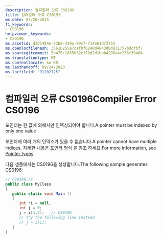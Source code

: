 ```yaml
---
description: 컴파일러 오류 CS0196
title: 컴파일러 오류 CS0196
ms.date: 07/20/2015
f1_keywords:
- CS0196
helpviewer_keywords:
- CS0196
ms.assetid: d361484e-73b8-439a-99c7-714e61d73755
ms.openlocfilehash: 35610255a7cafbf6248d4843d0d831757bdcfbf7
ms.sourcegitcommit: 5b475c1855b32cf78d2d1bbb4295e4c236f39464
ms.translationtype: MT
ms.contentlocale: ko-KR
ms.lasthandoff: 09/24/2020
ms.locfileid: "91202125"
---
```

# <a name="compiler-error-cs0196"></a><span data-ttu-id="e02d5-103">컴파일러 오류 CS0196</span><span class="sxs-lookup"><span data-stu-id="e02d5-103">Compiler Error CS0196</span></span>

<span data-ttu-id="e02d5-104">포인터는 한 값에 의해서만 인덱싱되어야 합니다.</span><span class="sxs-lookup"><span data-stu-id="e02d5-104">A pointer must be indexed by only one value</span></span>  
  
 <span data-ttu-id="e02d5-105">포인터에 여러 개의 인덱스가 있을 수 없습니다.</span><span class="sxs-lookup"><span data-stu-id="e02d5-105">A pointer cannot have multiple indices.</span></span> <span data-ttu-id="e02d5-106">자세한 내용은 [포인터 형식](../programming-guide/unsafe-code-pointers/pointer-types.md) 을 참조 하세요.</span><span class="sxs-lookup"><span data-stu-id="e02d5-106">For more information, see [Pointer types](../programming-guide/unsafe-code-pointers/pointer-types.md)</span></span>  
  
 <span data-ttu-id="e02d5-107">다음 샘플에서는 CS0196을 생성합니다.</span><span class="sxs-lookup"><span data-stu-id="e02d5-107">The following sample generates CS0196:</span></span>  
  
```csharp  
// CS0196.cs  
public class MyClass  
{  
   public static void Main ()  
   {  
      int *i = null;  
      int j = 0;  
      j = i[1,2];   // CS0196  
      // try the following line instead  
      // j = i[1];  
   }  
}  
```
